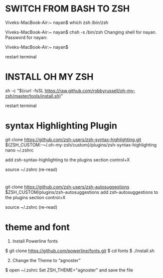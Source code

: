 # SWITCH FROM BASH TO ZSH
Viveks-MacBook-Air:~ nayan$ which zsh
/bin/zsh

Viveks-MacBook-Air:~ nayan$ chsh -s /bin/zsh
Changing shell for nayan.
Password for nayan: 

Viveks-MacBook-Air:~ nayan$ 

restart terminal

# INSTALL OH MY ZSH
sh -c "$(curl -fsSL https://raw.github.com/robbyrussell/oh-my-zsh/master/tools/install.sh)"

restart terminal

# syntax Highlighting Plugin
git clone https://github.com/zsh-users/zsh-syntax-highlighting.git ${ZSH_CUSTOM:-~/.oh-my-zsh/custom}/plugins/zsh-syntax-highlighting
nano ~/.zshrc

add zsh-syntax-highlighting to the plugins section
control+X

source ~/.zshrc (re-read)

#
git clone https://github.com/zsh-users/zsh-autosuggestions $ZSH_CUSTOM/plugins/zsh-autosuggestions
add zsh-autosuggestions to the plugins section
control+X

source ~/.zshrc (re-read)

# theme and font
1. Install Powerline fonts

$ git clone https://github.com/powerline/fonts.git
$ cd fonts
$ ./install.sh

2. Change the Theme to “agnoster”

$ open ~/.zshrc
Set ZSH_THEME="agnoster" and save the file
